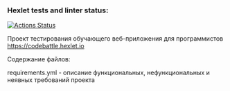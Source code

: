 ### Hexlet tests and linter status:
[![Actions Status](https://github.com/Kononirin/qa-engineer-project-85/actions/workflows/hexlet-check.yml/badge.svg)](https://github.com/Kononirin/qa-engineer-project-85/actions)

Проект тестирования обучающего веб-приложения для программистов https://codebattle.hexlet.io

Содержание файлов:

requirements.yml - описание функциональных, нефункциональных и неявных требований проекта
